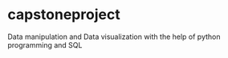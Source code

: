 # capstoneproject
Data manipulation and Data visualization with the help of python programming and SQL
